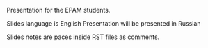 Presentation for the EPAM students.

Slides language is English
Presentation will be presented in Russian

Slides notes are paces inside RST files as comments.